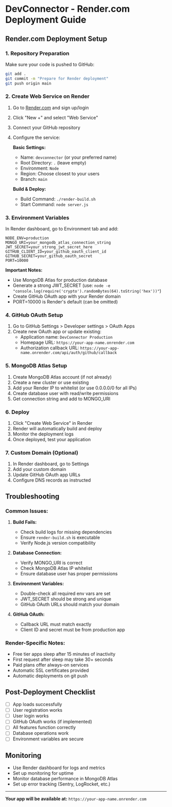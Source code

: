 # DevConnector - Render.com Deployment Guide

## Render.com Deployment Setup

### 1. Repository Preparation

Make sure your code is pushed to GitHub:

```bash
git add .
git commit -m "Prepare for Render deployment"
git push origin main
```

### 2. Create Web Service on Render

1. Go to [Render.com](https://render.com) and sign up/login
2. Click "New +" and select "Web Service"
3. Connect your GitHub repository
4. Configure the service:

   **Basic Settings:**

   - Name: `devconnector` (or your preferred name)
   - Root Directory: `.` (leave empty)
   - Environment: `Node`
   - Region: Choose closest to your users
   - Branch: `main`

   **Build & Deploy:**

   - Build Command: `./render-build.sh`
   - Start Command: `node server.js`

### 3. Environment Variables

In Render dashboard, go to Environment tab and add:

```
NODE_ENV=production
MONGO_URI=your_mongodb_atlas_connection_string
JWT_SECRET=your_strong_jwt_secret_here
GITHUB_CLIENT_ID=your_github_oauth_client_id
GITHUB_SECRET=your_github_oauth_secret
PORT=10000
```

**Important Notes:**

- Use MongoDB Atlas for production database
- Generate a strong JWT_SECRET (use: `node -e "console.log(require('crypto').randomBytes(64).toString('hex'))"`)
- Create GitHub OAuth app with your Render domain
- PORT=10000 is Render's default (can be omitted)

### 4. GitHub OAuth Setup

1. Go to GitHub Settings > Developer settings > OAuth Apps
2. Create new OAuth app or update existing:
   - Application name: `DevConnector Production`
   - Homepage URL: `https://your-app-name.onrender.com`
   - Authorization callback URL: `https://your-app-name.onrender.com/api/auth/github/callback`

### 5. MongoDB Atlas Setup

1. Create MongoDB Atlas account (if not already)
2. Create a new cluster or use existing
3. Add your Render IP to whitelist (or use 0.0.0.0/0 for all IPs)
4. Create database user with read/write permissions
5. Get connection string and add to MONGO_URI

### 6. Deploy

1. Click "Create Web Service" in Render
2. Render will automatically build and deploy
3. Monitor the deployment logs
4. Once deployed, test your application

### 7. Custom Domain (Optional)

1. In Render dashboard, go to Settings
2. Add your custom domain
3. Update GitHub OAuth app URLs
4. Configure DNS records as instructed

## Troubleshooting

### Common Issues:

1. **Build Fails:**

   - Check build logs for missing dependencies
   - Ensure `render-build.sh` is executable
   - Verify Node.js version compatibility

2. **Database Connection:**

   - Verify MONGO_URI is correct
   - Check MongoDB Atlas IP whitelist
   - Ensure database user has proper permissions

3. **Environment Variables:**

   - Double-check all required env vars are set
   - JWT_SECRET should be strong and unique
   - GitHub OAuth URLs should match your domain

4. **GitHub OAuth:**
   - Callback URL must match exactly
   - Client ID and secret must be from production app

### Render-Specific Notes:

- Free tier apps sleep after 15 minutes of inactivity
- First request after sleep may take 30+ seconds
- Paid plans offer always-on services
- Automatic SSL certificates provided
- Automatic deployments on git push

## Post-Deployment Checklist

- [ ] App loads successfully
- [ ] User registration works
- [ ] User login works
- [ ] GitHub OAuth works (if implemented)
- [ ] All features function correctly
- [ ] Database operations work
- [ ] Environment variables are secure

## Monitoring

- Use Render dashboard for logs and metrics
- Set up monitoring for uptime
- Monitor database performance in MongoDB Atlas
- Set up error tracking (Sentry, LogRocket, etc.)

---

**Your app will be available at:** `https://your-app-name.onrender.com`

